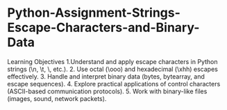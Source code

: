 # Python-Assignment-Strings-Escape-Characters-and-Binary-Data
Learning Objectives
1.Understand and apply escape characters in Python strings (\n, \t, \\, etc.).
2. Use octal (\ooo) and hexadecimal (\xhh) escapes effectively.
3. Handle and interpret binary data (bytes, bytearray, and escape sequences).
4. Explore practical applications of control characters (ASCII-based communication protocols).
5. Work with binary-like files (images, sound, network packets).
